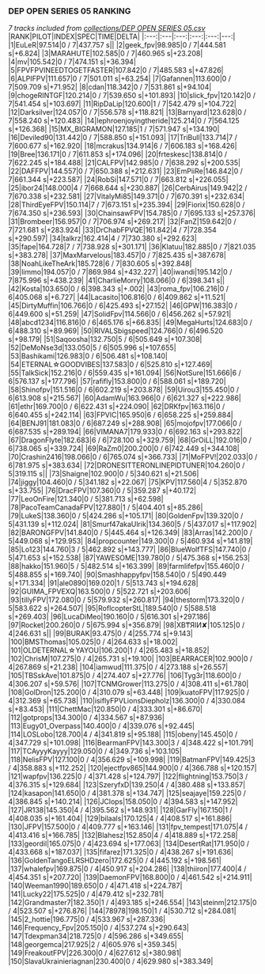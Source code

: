### DEP OPEN SERIES 05 RANKING
*7 tracks included from [collections/DEP OPEN SERIES 05.csv](/collections/DEP%20OPEN%20SERIES%2005.csv)*
|RANK|PILOT|INDEX|SPEC|TIME|DELTA|
|:---:|:---|:---:|:---:|:---:|---:|
|1|EuLeR|97.514|0 / 7|437.757 s||
|2|geek_fpv|98.985|0 / 7|444.581 s|+6.824|
|3|MARAHUTE|102.585|0 / 7|460.965 s|+23.208|
|4|mv|105.542|0 / 7|474.151 s|+36.394|
|5|FPVFPVINEEDTOGETFASTER|107.842|0 / 7|485.583 s|+47.826|
|6|ALPIFPV|111.657|0 / 7|501.011 s|+63.254|
|7|Gafannen|113.600|0 / 7|509.709 s|+71.952|
|8|cdan|118.342|0 / 7|531.861 s|+94.104|
|9|chogeRINTGF|120.214|0 / 7|539.650 s|+101.893|
|10|slick_fpv|120.142|0 / 7|541.454 s|+103.697|
|11|RipDaLip|120.600|1 / 7|542.479 s|+104.722|
|12|Darksilver|124.057|0 / 7|556.578 s|+118.821|
|13|Barnyard|123.628|0 / 7|558.240 s|+120.483|
|14|lephroenjoyingtheride|125.214|0 / 7|564.125 s|+126.368|
|15|MX_BIGRAMON|127.185|1 / 7|571.947 s|+134.190|
|16|Deviled90|131.442|0 / 7|588.850 s|+151.093|
|17|TriBull|133.714|7 / 7|600.677 s|+162.920|
|18|mcrakus|134.914|6 / 7|606.183 s|+168.426|
|19|Bree|136.171|0 / 7|611.853 s|+174.096|
|20|frteskesc|138.814|0 / 7|622.245 s|+184.488|
|21|CALFPV|142.985|0 / 7|638.292 s|+200.535|
|22|DAFFPV|144.557|0 / 7|650.388 s|+212.631|
|23|EmPiiRe|146.842|0 / 7|661.344 s|+223.587|
|24|RobSi|147.571|0 / 7|663.812 s|+226.055|
|25|ibor24|148.000|4 / 7|668.644 s|+230.887|
|26|CerbAirus|149.942|2 / 7|670.338 s|+232.581|
|27|VitalyMi85|149.371|0 / 7|670.391 s|+232.634|
|28|ThirdEyeFPV|150.114|7 / 7|673.151 s|+235.394|
|29|Fiorix|150.628|0 / 7|674.350 s|+236.593|
|30|ChainsawFPV|154.785|0 / 7|695.133 s|+257.376|
|31|Brombeer|156.957|0 / 7|706.974 s|+269.217|
|32|FanZ|159.642|0 / 7|721.681 s|+283.924|
|33|DrChabFPVQE|161.842|4 / 7|728.354 s|+290.597|
|34|talkrz|162.414|4 / 7|730.380 s|+292.623|
|35|fape|164.728|7 / 7|738.928 s|+301.171|
|36|Klatuu|182.885|0 / 7|821.035 s|+383.278|
|37|MaxMarvelous|183.457|0 / 7|825.435 s|+387.678|
|38|NoahLikeTheArk|185.728|6 / 7|830.605 s|+392.848|
|39|limmo|194.057|0 / 7|869.984 s|+432.227|
|40|iwandi|195.142|0 / 7|875.996 s|+438.239|
|41|CharlieMorry|108.066|0 / 6|398.341 s||
|42|Kosta|103.650|0 / 6|398.343 s|+.002|
|43|roma_fpv|106.216|0 / 6|405.068 s|+6.727|
|44|Lacasito|106.816|0 / 6|409.862 s|+11.521|
|45|DirtyMuffin|106.766|0 / 6|425.493 s|+27.152|
|46|GPW|116.383|0 / 6|449.600 s|+51.259|
|47|SolidFpv|114.566|0 / 6|456.262 s|+57.921|
|48|abcd1234|116.816|0 / 6|465.176 s|+66.835|
|49|MegaHurts|124.683|0 / 6|488.310 s|+89.969|
|50|RIVALSbigspeed|124.766|0 / 6|496.520 s|+98.179|
|51|Saqoosha|132.750|5 / 6|505.649 s|+107.308|
|52|DeMoNse3d|133.050|5 / 6|505.996 s|+107.655|
|53|Bashikami|126.983|0 / 6|506.481 s|+108.140|
|54|ETERNAL☆GOODVIBES|137.583|0 / 6|525.810 s|+127.469|
|55|TalkSick|152.216|0 / 6|559.435 s|+161.094|
|56|NotSure|151.666|6 / 6|576.137 s|+177.796|
|57|rafifly|153.800|0 / 6|588.061 s|+189.720|
|58|Shinofpv|151.516|0 / 6|602.219 s|+203.878|
|59|Uirou3|155.450|0 / 6|613.908 s|+215.567|
|60|AdamWu|163.966|0 / 6|621.327 s|+222.986|
|61|ethr|169.700|0 / 6|622.431 s|+224.090|
|62|DRKfpv|163.116|0 / 6|640.455 s|+242.114|
|63|FPVlC|165.950|6 / 6|658.225 s|+259.884|
|64|BENJ91|181.083|0 / 6|687.249 s|+288.908|
|65|mojofpv|177.066|0 / 6|687.535 s|+289.194|
|66|VIMANA7|179.933|0 / 6|692.163 s|+293.822|
|67|DragonFlyte|182.683|6 / 6|728.100 s|+329.759|
|68|GrOiLL|192.016|0 / 6|738.065 s|+339.724|
|69|RaZm0|200.200|0 / 6|742.449 s|+344.108|
|70|Crashin2416|198.066|0 / 6|765.074 s|+366.733|
|71|MoFPV!|202.033|0 / 6|781.975 s|+383.634|
|72|DRONESITTERONLINEPIDTUNER|104.260|0 / 5|319.115 s||
|73|Shaigne|102.900|0 / 5|340.621 s|+21.506|
|74|jiggy|104.460|0 / 5|341.182 s|+22.067|
|75|KPV|117.560|4 / 5|352.870 s|+33.755|
|76|DracFPV|107.360|0 / 5|359.287 s|+40.172|
|77|LeoOnFire|121.340|0 / 5|381.713 s|+62.598|
|78|PacoTeamCanadaFPV|127.880|1 / 5|404.401 s|+85.286|
|79|LukeS|138.360|0 / 5|424.286 s|+105.171|
|80|GoldenFpv|139.320|0 / 5|431.139 s|+112.024|
|81|Smurf47akaUlrik|134.360|5 / 5|437.017 s|+117.902|
|82|BARONGFPV|141.840|0 / 5|445.464 s|+126.349|
|83|Arras|142.200|0 / 5|449.068 s|+129.953|
|84|propcounter|149.300|0 / 5|460.934 s|+141.819|
|85|Lo123|144.760|3 / 5|462.892 s|+143.777|
|86|BlueWolfTFS|147.740|0 / 5|471.653 s|+152.538|
|87|YAWESOME|139.780|0 / 5|475.368 s|+156.253|
|88|hakko|151.960|5 / 5|482.514 s|+163.399|
|89|farmlifefpv|155.460|0 / 5|488.855 s|+169.740|
|90|Smashhappyfpv|158.540|0 / 5|490.449 s|+171.334|
|91|ale0890|169.020|1 / 5|513.743 s|+194.628|
|92|GUIMA_FPVEXQ|163.500|0 / 5|522.721 s|+203.606|
|93|tillyFPV|172.080|0 / 5|579.932 s|+260.817|
|94|thestorm|173.320|0 / 5|583.622 s|+264.507|
|95|RoflcopterStL|189.540|0 / 5|588.518 s|+269.403|
|96|LucaDiMeo|190.160|0 / 5|616.301 s|+297.186|
|97|Rocket|200.260|0 / 5|675.994 s|+356.879|
|98|XB₸ЯIИ✘|105.125|0 / 4|246.631 s||
|99|BURAK|93.475|0 / 4|255.774 s|+9.143|
|100|BMSThomas|105.025|0 / 4|264.633 s|+18.002|
|101|OLDETERNAL☆YAYOU|106.200|1 / 4|265.483 s|+18.852|
|102|ChrisM|107.275|0 / 4|265.731 s|+19.100|
|103|BEARRACER|102.900|0 / 4|267.869 s|+21.238|
|104|iamwud|111.375|0 / 4|273.188 s|+26.557|
|105|TBSskAve|101.875|0 / 4|274.407 s|+27.776|
|106|Tyg3r|118.600|0 / 4|306.207 s|+59.576|
|107|TCNMGrower|113.275|0 / 4|308.411 s|+61.780|
|108|GolDron|125.200|0 / 4|310.079 s|+63.448|
|109|kuatoFPV|117.925|0 / 4|312.369 s|+65.738|
|110|isiflyFPVLionsDiepholz|136.300|0 / 4|330.084 s|+83.453|
|111|ChettMac|120.850|0 / 4|333.301 s|+86.670|
|112|gotprops|134.300|0 / 4|334.567 s|+87.936|
|113|Eugy01_Overpass|140.400|0 / 4|339.076 s|+92.445|
|114|LOSLobo|128.700|4 / 4|341.819 s|+95.188|
|115|obeny|145.450|0 / 4|347.729 s|+101.098|
|116|BearmanFPV|143.300|3 / 4|348.422 s|+101.791|
|117|TCAyyyKayyy|129.050|0 / 4|349.736 s|+103.105|
|118|NelisFPV|127.100|0 / 4|356.629 s|+109.998|
|119|BatmanFPV|149.425|3 / 4|358.883 s|+112.252|
|120|ejectfpv865|144.900|0 / 4|366.788 s|+120.157|
|121|wapfpv|136.225|0 / 4|371.428 s|+124.797|
|122|flightning|153.750|3 / 4|376.315 s|+129.684|
|123|SzeryfxD|139.250|4 / 4|380.488 s|+133.857|
|124|kasapon|141.650|0 / 4|381.378 s|+134.747|
|125|seajaye|159.225|0 / 4|386.845 s|+140.214|
|126|JClops|158.050|0 / 4|394.583 s|+147.952|
|127|JR138|145.350|4 / 4|395.562 s|+148.931|
|128|GarFly|167.150|1 / 4|408.035 s|+161.404|
|129|bilaals|170.125|4 / 4|408.517 s|+161.886|
|130|JFPV|157.500|0 / 4|409.777 s|+163.146|
|131|fpv_tempest|171.075|4 / 4|413.416 s|+166.785|
|132|Blahesz|152.850|4 / 4|418.889 s|+172.258|
|133|geordil|165.075|0 / 4|423.694 s|+177.063|
|134|DesertRat|171.950|0 / 4|433.668 s|+187.037|
|135|fifarez|171.325|0 / 4|438.267 s|+191.636|
|136|GoldenTangoELRSHDzero|172.625|0 / 4|445.192 s|+198.561|
|137|whalefpv|169.875|0 / 4|450.917 s|+204.286|
|138|thiiron|177.400|4 / 4|454.351 s|+207.720|
|139|DaemonFPV|168.800|0 / 4|461.542 s|+214.911|
|140|Weeman1990|189.650|0 / 4|471.418 s|+224.787|
|141|Lucky22|175.525|0 / 4|479.412 s|+232.781|
|142|Grandmaster7|182.350|1 / 4|493.185 s|+246.554|
|143|steinm|212.175|0 / 4|523.507 s|+276.876|
|144|78978|198.150|1 / 4|530.712 s|+284.081|
|145|2_hottie|196.775|0 / 4|533.967 s|+287.336|
|146|Frequency_Fpv|205.150|0 / 4|537.274 s|+290.643|
|147|Tdexpman34|218.725|0 / 4|596.286 s|+349.655|
|148|georgemca|217.925|2 / 4|605.976 s|+359.345|
|149|FreakoutFPV|226.300|0 / 4|627.612 s|+380.981|
|150|SlavaUkrainieriagnan|230.400|0 / 4|629.980 s|+383.349|
